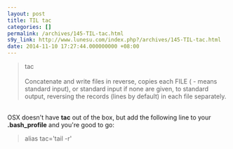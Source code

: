 ```yaml
---
layout: post
title: TIL tac
categories: []
permalink: /archives/145-TIL-tac.html
s9y_link: http://www.lunesu.com/index.php?/archives/145-TIL-tac.html
date: 2014-11-10 17:27:44.000000000 +08:00
---
```

<blockquote>tac<br />
<br />
Concatenate and write files in reverse, copies each FILE ( - means standard input), or standard input if none are given, to standard output, reversing the records (lines by default) in each file separately.</blockquote><br />
OSX doesn't have <strong>tac</strong> out of the box, but add the following line to your <strong>.bash_profile</strong> and you're good to go:<blockquote>alias tac='tail -r'</blockquote>
